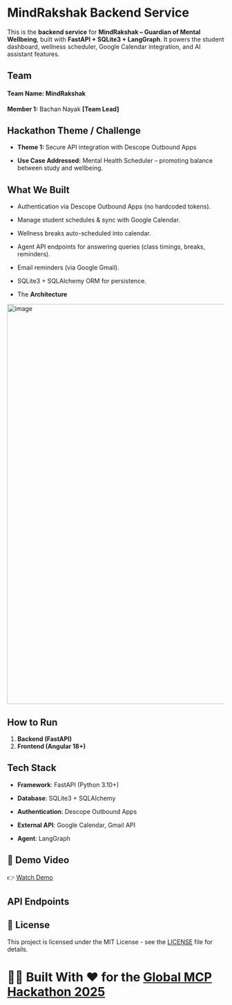 
# MindRakshak Backend Service

This is the **backend service** for **MindRakshak – Guardian of Mental Wellbeing**, built with **FastAPI + SQLite3 + LangGraph**.
It powers the student dashboard, wellness scheduler, Google Calendar integration, and AI assistant features.

## Team

#### Team Name: MindRakshak

<b>Member 1:</b> Bachan Nayak <b>[Team Lead]</b>

## Hackathon Theme / Challenge

- <b>Theme 1: </b> Secure API integration with Descope Outbound Apps

- <b>Use Case Addressed:</b> Mental Health Scheduler – promoting balance between study and wellbeing.

## What We Built

- Authentication via Descope Outbound Apps (no hardcoded tokens).

- Manage student schedules & sync with Google Calendar.

- Wellness breaks auto-scheduled into calendar.

- Agent API endpoints for answering queries (class timings, breaks, reminders).

- Email reminders (via Google Gmail).

- SQLite3 + SQLAlchemy ORM for persistence.

- The <b>Architecture </b>
<img width="1968" height="924" alt="image" src="https://github.com/user-attachments/assets/3daf5357-e7d3-427b-9d35-f319ea6a9b8f" />

## How to Run
1. **Backend (FastAPI)**
2. **Frontend (Angular 18+)**

## Tech Stack
- **Framework**: FastAPI (Python 3.10+)

- **Database**: SQLite3 + SQLAlchemy

- **Authentication**: Descope Outbound Apps

- **External API**: Google Calendar, Gmail API

- **Agent**: LangGraph

## 🎥 Demo Video

👉 [Watch Demo](https://youtu.be/nput9WaXqI0)

## API Endpoints



## 📄 License
This project is licensed under the MIT License - see the [LICENSE](LICENSE) file for details.

# 🧑‍💻 Built With ❤️ for the [Global MCP Hackathon 2025](https://www.hackerearth.com/challenges/hackathon/mcp-hackathon/)

